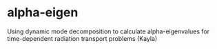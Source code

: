 # alpha-eigen
Using dynamic mode decomposition to calculate alpha-eigenvalues for time-dependent radiation transport problems (Kayla)
